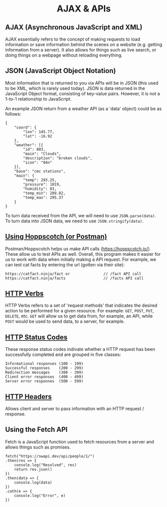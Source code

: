 <h1 style="text-align:center">AJAX & APIs</h1>

## AJAX (Asynchronous JavaScript and XML)
AJAX essentially refers to the concept of making requests to load information or save information behind the scenes on a website (e.g. getting information from a server). It also allows for things such as live search, or doing things on a webpage without reloading everything. 

## JSON (JavaScript Object Notation)
Most information that is returned to you via APIs will be in JSON (this used to be XML, which is rarely used today). JSON is data returned in the JavaScript Object format, consisting of key-value pairs. However, it is not a 1-to-1 relationship to JavaScript. 

An example JSON return from a weather API (as a 'data' object) could be as follows:

    {
        "coord": {
            "lon": 145.77,
            "lat": -16.92
        },
        "weather": [{
            "id": 803,
            "main": "Clouds",
            "description": "broken clouds",
            "icon": "04n"
        }],
        "base": "cmc stations",
        "main": {
            "temp": 293.25,
            "pressure": 1019,
            "humidity": 83,
            "temp_min": 289.82,
            "temp_max": 295.37
        }
    }

To turn data received from the API, we will need to use ```JSON.parse(data)```. To turn data into JSON data, we need to use ```JSON.stringify(data)```. 

## [Using Hoppscotch (or Postman)](https://hoppscotch.io/)
Postman/Hoppscotch helps us make API calls (https://hoppscotch.io/). These allow us to test APIs as well. Overall, this program makes it easier for us to work with data when initially making a API request. For example, we can test cat facts by entering the url (gotten via their site):

    https://catfact.ninja/fact or               // /fact API call
    https://catfact.ninja/facts                 // /facts API call

## [HTTP Verbs](https://developer.mozilla.org/en-US/docs/Web/HTTP/Methods)
HTTP Verbs refers to a set of 'request methods' that indicates the desired action to be performed for a given resource. For example: ```GET```, ```POST```, ```PUT```, ```DELETE```, etc. ```GET``` will allow us to get data from, for example, an API, while ```POST``` would be used to send data, to a server, for example.

## [HTTP Status Codes](https://developer.mozilla.org/en-US/docs/Web/HTTP/Status)
These response status codes indivate whether a HTTP request has been successfully completed and are grouped in five classes:

    Informational responses (100 - 199)
    Successful responses    (200 - 299)
    Redirection messages    (300 - 399)
    Client error responses  (400 - 499)
    Server error responnes  (500 - 599)

## [HTTP Headers](https://developer.mozilla.org/en-US/docs/Web/HTTP/Headers)
Allows client and server to pass information with an HTTP request / response.

## Using the Fetch API
Fetch is a JavaScript function used to fetch resources from a server and allows things such as promises. 

    fetch("https://swapi.dev/api/people/1/")
    .then(res => {
        console.log("Resolved", res)
        return res.json()
    })
    .then(data => {
        console.log(data)
    })
    .cath(e => {
        console.log("Error", e)
    })
